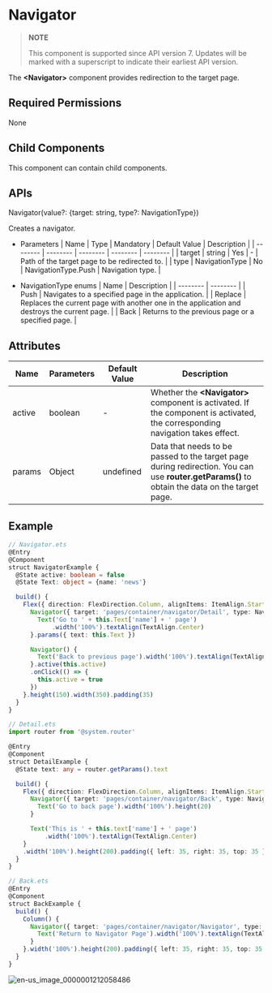 # Navigator


> **NOTE**
>
> This component is supported since API version 7. Updates will be marked with a superscript to indicate their earliest API version.


The **\<Navigator>** component provides redirection to the target page.


## Required Permissions

None


## Child Components

This component can contain child components.


## APIs

Navigator(value?: {target: string, type?: NavigationType})

Creates a navigator.

- Parameters
  | Name | Type | Mandatory | Default Value | Description |
  | -------- | -------- | -------- | -------- | -------- |
  | target | string | Yes | - | Path of the target page to be redirected to. |
  | type | NavigationType | No | NavigationType.Push | Navigation type. |

- NavigationType enums
  | Name | Description |
  | -------- | -------- |
  | Push | Navigates to a specified page in the application. |
  | Replace | Replaces the current page with another one in the application and destroys the current page. |
  | Back | Returns to the previous page or a specified page. |


## Attributes

| Name | Parameters | Default Value | Description |
| -------- | -------- | -------- | -------- |
| active | boolean | - | Whether the **\<Navigator>** component is activated. If the component is activated, the corresponding navigation takes effect. |
| params | Object | undefined | Data that needs to be passed to the target page during redirection. You can use **router.getParams()** to obtain the data on the target page. |


## Example


```ts
// Navigator.ets
@Entry
@Component
struct NavigatorExample {
  @State active: boolean = false
  @State Text: object = {name: 'news'}

  build() {
    Flex({ direction: FlexDirection.Column, alignItems: ItemAlign.Start, justifyContent: FlexAlign.SpaceBetween }) {
      Navigator({ target: 'pages/container/navigator/Detail', type: NavigationType.Push }) {
        Text('Go to ' + this.Text['name'] + ' page')
            .width('100%').textAlign(TextAlign.Center)
      }.params({ text: this.Text })

      Navigator() {
        Text('Back to previous page').width('100%').textAlign(TextAlign.Center)
      }.active(this.active)
      .onClick(() => {
        this.active = true
      })
    }.height(150).width(350).padding(35)
  }
}
```


```ts
// Detail.ets
import router from '@system.router'

@Entry
@Component
struct DetailExample {
  @State text: any = router.getParams().text

  build() {
    Flex({ direction: FlexDirection.Column, alignItems: ItemAlign.Start, justifyContent: FlexAlign.SpaceBetween }) {
      Navigator({ target: 'pages/container/navigator/Back', type: NavigationType.Push }) {
        Text('Go to back page').width('100%').height(20)
      }

      Text('This is ' + this.text['name'] + ' page')
          .width('100%').textAlign(TextAlign.Center)
    }
    .width('100%').height(200).padding({ left: 35, right: 35, top: 35 })
  }
}

```

```ts
// Back.ets
@Entry
@Component
struct BackExample {
  build() {
    Column() {
      Navigator({ target: 'pages/container/navigator/Navigator', type: NavigationType.Back }) {
        Text('Return to Navigator Page').width('100%').textAlign(TextAlign.Center)
      }
    }.width('100%').height(200).padding({ left: 35, right: 35, top: 35 })
  }
}
```

![en-us_image_0000001212058486](figures/en-us_image_0000001212058486.gif)
